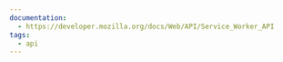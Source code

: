 ```yaml
---
documentation:
  - https://developer.mozilla.org/docs/Web/API/Service_Worker_API
tags:
  - api
---
```

